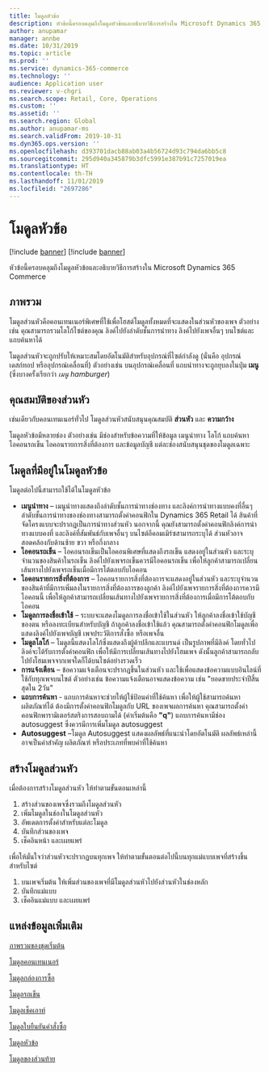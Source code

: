 ```yaml
---
title: โมดูลหัวข้อ
description: หัวข้อนี้ครอบคลุมถึงโมดูลหัวข้อและอธิบายวิธีการสร้างใน Microsoft Dynamics 365 Commerce
author: anupamar
manager: annbe
ms.date: 10/31/2019
ms.topic: article
ms.prod: ''
ms.service: dynamics-365-commerce
ms.technology: ''
audience: Application user
ms.reviewer: v-chgri
ms.search.scope: Retail, Core, Operations
ms.custom: ''
ms.assetid: ''
ms.search.region: Global
ms.author: anupamar-ms
ms.search.validFrom: 2019-10-31
ms.dyn365.ops.version: ''
ms.openlocfilehash: d393701dacb88ab03a4b56724d93c794da6bb5c8
ms.sourcegitcommit: 295d940a345879b3dfc5991e387b91c7257019ea
ms.translationtype: HT
ms.contentlocale: th-TH
ms.lasthandoff: 11/01/2019
ms.locfileid: "2697286"
---
```

# <a name="header-module"></a>โมดูลหัวข้อ

[!include [banner](includes/preview-banner.md)] [!include [banner](includes/banner.md)]

หัวข้อนี้ครอบคลุมถึงโมดูลหัวข้อและอธิบายวิธีการสร้างใน Microsoft Dynamics 365 Commerce

## <a name="overview"></a>ภาพรวม

โมดูลส่วนหัวคือคอนเทนเนอร์พิเศษที่ใช้เพื่อโฮสต์โมดูลทั้งหมดที่จะแสดงในส่วนหัวของเพจ ตัวอย่างเช่น คุณสามารถรวมโลโก้ไซต์ของคุณ ลิงค์ไปยังลำดับชั้นการนำทาง ลิงค์ไปยังเพจอื่นๆ บนไซต์และแถบค้นหาได้

โมดูลส่วนหัวจะถูกปรับให้เหมาะสมโดยอัตโนมัติสำหรับอุปกรณ์ที่ไซต์กำลังดู (นั่นคือ อุปกรณ์เดสก์ทอป หรืออุปกรณ์เคลื่อนที่) ตัวอย่างเช่น บนอุปกรณ์เคลื่อนที่ แถบนำทางจะถูกยุบลงในปุ่ม **เมนู** (ซึ่งบางครั้งเรียกว่า *เมนู hamburger*)

## <a name="properties-of-a-header"></a>คุณสมบัติของส่วนหัว

เช่นเดียวกับคอนเทนเนอร์ทั่วไป โมดูลส่วนหัวสนับสนุนคุณสมบัติ **ส่วนหัว** และ **ความกว้าง**

โมดูลหัวข้อมีหลายช่อง ตัวอย่างเช่น มีช่องสำหรับข้อความที่ให้ข้อมูล เมนูนำทาง โลโก้ แถบค้นหา ไอคอนรถเข็น ไอคอนรายการสิ่งที่ต้องการ และข้อมูลบัญชี แต่ละช่องสนับสนุนชุดของโมดูลเฉพาะ

## <a name="modules-that-are-available-in-a-header-module"></a>โมดูลที่มีอยู่ในโมดูลหัวข้อ

โมดูลต่อไปนี้สามารถใช้ได้ในโมดูลหัวข้อ

- **เมนูนำทาง** – เมนูนำทางแสดงถึงลำดับชั้นการนำทางช่องทาง และลิงค์การนำทางแบบคงที่อื่นๆ ลำดับชั้นการนำทางของช่องทางสามารถตั้งค่าคอนฟิกใน Dynamics 365 Retail ได้ สินค้าที่จัดโครงแบบจะปรากฏเป็นการนำทางส่วนหัว นอกจากนี้ คุณยังสามารถตั้งค่าคอนฟิกลิงค์การนำทางแบบคงที่ และลิงค์ที่สัมพันธ์กับเพจอื่นๆ บนไซต์อีคอมเมิร์ซสามารถระบุได้ ส่วนหัวอาจสอดคล้องกับด้านซ้าย ขวา หรือกึ่งกลาง
- **ไอคอนรถเข็น** – ไอคอนรถเข็นเป็นไอคอนพิเศษที่แสดงถึงรถเข็น แสดงอยู่ในส่วนหัว และระบุจำนวนของสินค้าในรถเข็น ลิงค์ไปยังเพจรถเข็นควรมีไอคอนรถเข็น เพื่อให้ลูกค้าสามารถเปลี่ยนเส้นทางไปยังเพจรถเข็นเมื่อมีการโต้ตอบกับไอคอน
- **ไอคอนรายการสิ่งที่ต้องการ** – ไอคอนรายการสิ่งที่ต้องการจะแสดงอยู่ในส่วนหัว และระบุจำนวนของสินค้าที่มีการเพิ่มลงในรายการสิ่งที่ต้องการของลูกค้า ลิงค์ไปยังเพจรายการสิ่งที่ต้องการควรมีไอคอนนี้ เพื่อให้ลูกค้าสามารถเปลี่ยนเส้นทางไปยังเพจรายการสิ่งที่ต้องการเมื่อมีการโต้ตอบกับไอคอน
- **โมดูลการลงชื่อเข้าใช้** – ระบบจะแสดงโมดูลการลงชื่อเข้าใช้ในส่วนหัว ให้ลูกค้าลงชื่อเข้าใช้บัญชีของตน หรือลงทะเบียนสำหรับบัญชี ถ้าลูกค้าลงชื่อเข้าใช้แล้ว คุณสามารถตั้งค่าคอนฟิกโมดูลเพื่อแสดงลิงค์ไปยังเพจบัญชี เพจประวัติการสั่งซื้อ หรือเพจอื่น
- **โมดูลโลโก้** – โมดูลนี้แสดงโลโก้ซึ่งแสดงถึงผู้ค้าปลีกและแบรนด์ เป็นรูปภาพที่มีลิงค์ โดยทั่วไปลิงค์จะได้รับการตั้งค่าคอนฟิก เพื่อให้มีการเปลี่ยนเส้นทางไปยังโฮมเพจ ดังนั้นลูกค้าสามารถกลับไปยังโฮมเพจจากเพจใดก็ได้บนไซต์อย่างรวดเร็ว
- **การแจ้งเตือน** – ข้อความแจ้งเตือนจะปรากฏขึ้นในส่วนหัว และใช้เพื่อแสดงข้อความแบบอินไลน์ที่ใช้กับทุกเพจบนไซต์ ตัวอย่างเช่น ข้อความแจ้งเตือนอาจแสดงข้อความ เช่น "ยอดขายประจำปีสิ้นสุดใน 2วัน"
- **แถบการค้นหา** - แถบการค้นหาจะช่วยให้ผู้ใช้ป้อนคำที่ใช้ค้นหา เพื่อให้ผู้ใช้สามารถค้นหาผลิตภัณฑ์ได้ ต้องมีการตั้งค่าคอนฟิกโมดูลกับ URL ของเพจผลการค้นหา คุณสามารถตั้งค่าคอนฟิกพารามิเตอร์สตริงการสอบถามได้ (ค่าเริ่มต้นคือ **"q"**) แถบการค้นหามีช่อง autosuggest ซึ่งควรมีการเพิ่มโมดูล autosuggest
- **Autosuggest** –โมดูล Autosuggest แสดงผลลัพธ์ที่แนะนำโดยอัตโนมัติ ผลลัพธ์เหล่านี้อาจเป็นคำสำคัญ ผลิตภัณฑ์ หรือประเภทที่พบคำที่ใช้ค้นหา

## <a name="create-a-header-module"></a>สร้างโมดูลส่วนหัว

เมื่อต้องการสร้างโมดูลส่วนหัว ให้ทำตามขั้นตอนเหล่านี้

1. สร้างส่วนของเพจซึ่งรวมถึงโมดูลส่วนหัว
1. เพิ่มโมดูลในช่องในโมดูลส่วนหัว
1. อัพเดตการตั้งค่าสำหรับแต่ละโมดูล
1. บันทึกส่วนของเพจ 
1. เช็คอินหน้า และเผยแพร่

เพื่อให้มั่นใจว่าส่วนหัวจะปรากฏบนทุกเพจ ให้ทำตามขั้นตอนต่อไปนี้บนทุกแม่แบบเพจที่สร้างขึ้นสำหรับไซต์

1. บนเพจเริ่มต้น ให้เพิ่มส่วนของเพจที่มีโมดูลส่วนหัวไปยังส่วนหัวในช่องหลัก
1. บันทึกแม่แบบ 
1. เช็คอินแม่แบบ และเผยแพร่

## <a name="additional-resources"></a>แหล่งข้อมูลเพิ่มเติม

[ภาพรวมของชุดเริ่มต้น](starter-kit-overview.md)

[โมดูลคอนเทนเนอร์](add-container-module.md)

[โมดูลกล่องการซื้อ](add-buy-box.md)

[โมดูลรถเข็น](add-cart-module.md)

[โมดูลเช็คเอาท์](add-checkout-module.md)

[โมดูลใบยืนยันคำสั่งซื้อ](order-confirmation-module.md)

[โมดูลหัวข้อ](author-header-module.md)

[โมดูลของส่วนท้าย](author-footer-module.md)
